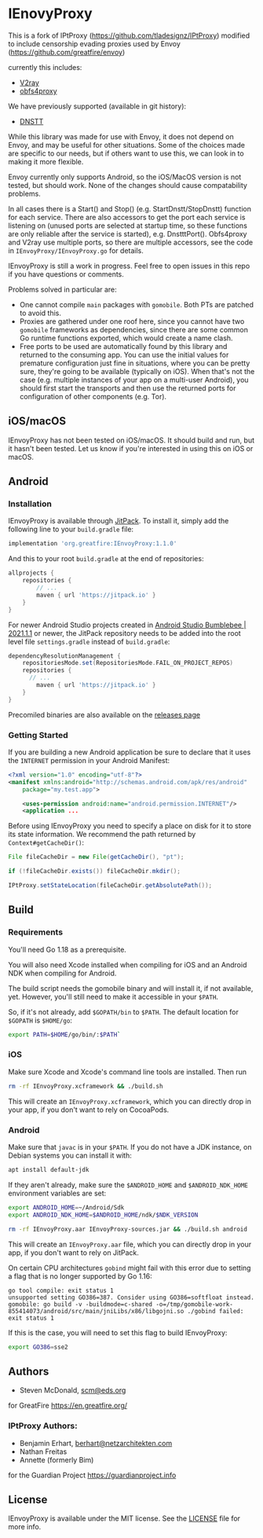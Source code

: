 # IEnovyProxy

This is a fork of IPtProxy (https://github.com/tladesignz/IPtProxy) modified to include censorship evading proxies used by Envoy (https://github.com/greatfire/envoy)

currently this includes:

* [V2ray](https://github.com/v2fly/v2ray-core)
* [obfs4proxy](https://github.com/Yawning/obfs4)

We have previously supported (available in git history):

* [DNSTT](https://www.bamsoftware.com/software/dnstt/)


While this library was made for use with Envoy, it does not depend on Envoy, and may be useful for other situations. Some of the choices made are specific to our needs, but if others want to use this, we can look in to making it more flexible.

Envoy currently only supports Android, so the iOS/MacOS version is not tested, but should work. None of the changes should cause compatability problems.

In all cases there is a Start() and Stop() (e.g. StartDnstt/StopDnstt) function for each service. There are also accessors to get the port each service is listening on (unused ports are selected at startup time, so these functions are only reliable after the service is started), e.g. DnstttPort(). Obfs4proxy and V2ray use multiple ports, so there are multiple accessors, see the code in `IEnvoyProxy/IEnvoyProxy.go` for details.

IEnvoyProxy is still a work in progress. Feel free to open issues in this repo if you have questions or comments.

Problems solved in particular are:

- One cannot compile `main` packages with `gomobile`. Both PTs are patched
  to avoid this.
- Proxies are gathered under one roof here, since you cannot have two
  `gomobile` frameworks as dependencies, since there are some common Go
  runtime functions exported, which would create a name clash.
- Free ports to be used are automatically found by this library and returned to the
  consuming app. You can use the initial values for premature configuration just
  fine in situations, where you can be pretty sure, they're going to be available
  (typically on iOS). When that's not the case (e.g. multiple instances of your app
  on a multi-user Android), you should first start the transports and then use the 
  returned ports for configuration of other components (e.g. Tor). 

## iOS/macOS

IEnvoyProxy has not been tested on iOS/macOS. It should build and run, but it hasn't been tested. Let us know if you're interested in using this on iOS or macOS.

## Android 

### Installation

IEnvoyProxy is available through [JitPack](https://jitpack.io). To install
it, simply add the following line to your `build.gradle` file:

```groovy
implementation 'org.greatfire:IEnvoyProxy:1.1.0'
```

And this to your root `build.gradle` at the end of repositories:

```groovy
allprojects {
	repositories {
		// ...
		maven { url 'https://jitpack.io' }
	}
}
```

For newer Android Studio projects created in 
[Android Studio Bumblebee | 2021.1.1](https://developer.android.com/studio/preview/features?hl=hu#settings-gradle) 
or newer</a>, the JitPack repository needs to be added into the root level file `settings.gradle` 
instead of `build.gradle`:

```groovy
dependencyResolutionManagement {
    repositoriesMode.set(RepositoriesMode.FAIL_ON_PROJECT_REPOS)
    repositories {
	  // ...
        maven { url 'https://jitpack.io' }
    }
}
```

Precomiled binaries are also available on the [releases page](https://github.com/stevenmcdonald/IEnvoyProxy/releases)

### Getting Started

If you are building a new Android application be sure to declare that it uses the
`INTERNET` permission in your Android Manifest:

```xml
<?xml version="1.0" encoding="utf-8"?>
<manifest xmlns:android="http://schemas.android.com/apk/res/android"
    package="my.test.app">

    <uses-permission android:name="android.permission.INTERNET"/>
    <application ...

```

Before using IEnvoyProxy you need to specify a place on disk for it to store its state
information. We recommend the path returned by `Context#getCacheDir()`:

```java
File fileCacheDir = new File(getCacheDir(), "pt");

if (!fileCacheDir.exists()) fileCacheDir.mkdir();

IPtProxy.setStateLocation(fileCacheDir.getAbsolutePath());
```


## Build

### Requirements

You'll need Go 1.18 as a prerequisite.

You will also need Xcode installed when compiling for iOS and an Android NDK
when compiling for Android.

The build script needs the gomobile binary and will install it, if not available, yet.
However, you'll still need to make it accessible in your `$PATH`.

So, if it's not already, add `$GOPATH/bin` to `$PATH`. The default location 
for `$GOPATH` is `$HOME/go`: 

```bash
export PATH=$HOME/go/bin/:$PATH` 
```

### iOS

Make sure Xcode and Xcode's command line tools are installed. Then run

```bash
rm -rf IEnvoyProxy.xcframework && ./build.sh
```

This will create an `IEnvoyProxy.xcframework`, which you can directly drop in your app,
if you don't want to rely on CocoaPods.

### Android

Make sure that `javac` is in your `$PATH`. If you do not have a JDK instance, on Debian systems you can install it with: 

```bash
apt install default-jdk 
````

If they aren't already, make sure the `$ANDROID_HOME` and `$ANDROID_NDK_HOME` 
environment variables are set:

```bash
export ANDROID_HOME=~/Android/Sdk
export ANDROID_NDK_HOME=$ANDROID_HOME/ndk/$NDK_VERSION

rm -rf IEnvoyProxy.aar IEnvoyProxy-sources.jar && ./build.sh android
```

This will create an `IEnvoyProxy.aar` file, which you can directly drop in your app, 
if you don't want to rely on JitPack.

On certain CPU architectures `gobind` might fail with this error due to setting
a flag that is no longer supported by Go 1.16:

```
go tool compile: exit status 1
unsupported setting GO386=387. Consider using GO386=softfloat instead.
gomobile: go build -v -buildmode=c-shared -o=/tmp/gomobile-work-855414073/android/src/main/jniLibs/x86/libgojni.so ./gobind failed: exit status 1
```

If this is the case, you will need to set this flag to build IEnvoyProxy:

```bash
export GO386=sse2
``` 


## Authors

- Steven McDonald, scm@eds.org

for GreatFire https://en.greatfire.org/

### IPtProxy Authors:

- Benjamin Erhart, berhart@netzarchitekten.com
- Nathan Freitas
- Annette (formerly Bim)

for the Guardian Project https://guardianproject.info

## License

IEnvoyProxy is available under the MIT license. See the [LICENSE](LICENSE) file for more info.

